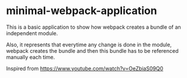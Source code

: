 # minimal-webpack-application

This is a basic application to show how webpack creates a bundle of an independent module.

Also, it represents that everytime any change is done in the module, webpack creates the bundle and then this bundle has to be referenced manually each time.

Inspired from https://www.youtube.com/watch?v=OeZbiaS09Q0

